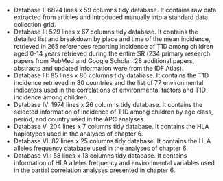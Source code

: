 -	Database I: 6824 lines x 59 columns tidy database. It contains raw data extracted from articles and introduced manually into a standard data collection grid. 
-	Database II: 529 lines x 67 columns tidy database. It contains the detailed list and breakdown by place and time of the mean incidence, retrieved in 265 references reporting incidence of T1D among children aged 0-14 years retrieved during the entire SR (234 primary research papers from PubMed and Google Scholar. 28 additional papers, abstracts and updated information were from the IDF Atlas).
-	Database III: 85 lines x 80 columns tidy database. It contains the T1D incidence retrieved in 80 countries and the list of 77 environmental indicators used in the correlations of environmental factors and T1D incidence among children. 
-	Database IV: 1974 lines x 26 columns tidy database. It contains the selected information of incidence of T1D among children by age class, period, and country used in the APC analyses.
-	Database V: 204 lines x 7 columns tidy database. It contains the HLA haplotypes used in the analyses of chapter 6.
-	Database VI: 82 lines x 25 columns tidy database. It contains the HLA alleles frequency database used in the analyses of chapter 6.
-	Database VII: 58 lines x 13 columns tidy database. It contains information of HLA alleles frequency and environmental variables used in the partial correlation analyses presented in chapter 6.


